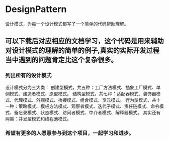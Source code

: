 # DesignPattern
设计模式，为每一个设计模式都写了一个简单的代码帮助理解。

## 可以下载后对应相应的文档学习，这个代码是用来辅助对设计模式的理解的简单的例子,真实的实际开发过程当中遇到的问题肯定比这个复杂很多。
### 列出所有的设计模式
设计模式分为三大类：
创建型模式，共五种：工厂方法模式、抽象工厂模式、单例模式、建造者模式、原型模式。
结构型模式，共七种：适配器模式、装饰器模式、代理模式、外观模式、桥接模式、组合模式、享元模式。
行为型模式，共十一种：策略模式、模板方法模式、观察者模式、迭代子模式、责任链模式、命令模式、备忘录模式、状态模式、访问者模式、中介者模式、解释器模式。
其实还有两类：并发型模式和线程池模式。
### 希望有更多的人愿意参与到这个项目，一起学习和进步。




